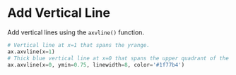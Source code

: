 # Add Vertical Line

Add vertical lines using the `axvline()` function.

```python
# Vertical line at x=1 that spans the yrange.
ax.axvline(x=1)
# Thick blue vertical line at x=0 that spans the upper quadrant of the yrange.
ax.axvline(x=0, ymin=0.75, linewidth=8, color='#1f77b4')
```
